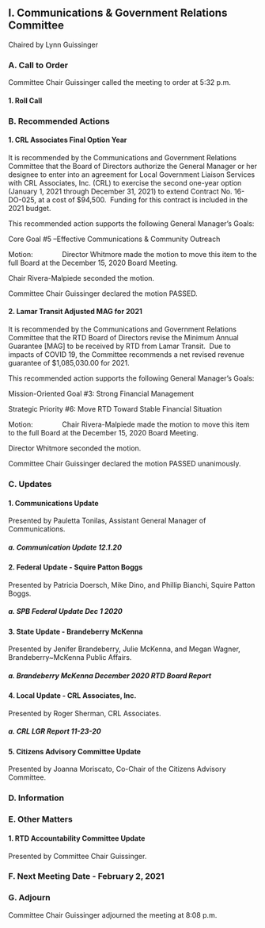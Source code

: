 ## I. Communications & Government Relations Committee

Chaired by Lynn Guissinger

### A. Call to Order

Committee Chair Guissinger called the meeting to order at 5:32 p.m.

#### 1. Roll Call

### B. Recommended Actions

#### 1. CRL Associates Final Option Year

It is recommended by the Communications and Government Relations Committee that the Board of Directors authorize the General Manager or her designee to enter into an agreement for Local Government Liaison Services with CRL Associates, Inc. (CRL) to exercise the second one-year option (January 1, 2021 through December 31, 2021) to extend Contract No. 16-DO-025, at a cost of $94,500.  Funding for this contract is included in the 2021 budget.

This recommended action supports the following General Manager’s Goals:

Core Goal #5 –Effective Communications & Community Outreach

Motion:               Director Whitmore made the motion to move this item to the full Board at the December 15, 2020 Board Meeting.

Chair Rivera-Malpiede seconded the motion.

Committee Chair Guissinger declared the motion PASSED.

#### 2. Lamar Transit Adjusted MAG for 2021

It is recommended by the Communications and Government Relations Committee that the RTD Board of Directors revise the Minimum Annual Guarantee [MAG] to be received by RTD from Lamar Transit.  Due to impacts of COVID 19, the Committee recommends a net revised revenue guarantee of $1,085,030.00 for 2021.

This recommended action supports the following General Manager’s Goals:

Mission-Oriented Goal #3: Strong Financial Management

Strategic Priority #6: Move RTD Toward Stable Financial Situation

Motion:               Chair Rivera-Malpiede made the motion to move this item to the full Board at the December 15, 2020 Board Meeting.

Director Whitmore seconded the motion.

Committee Chair Guissinger declared the motion PASSED unanimously.

### C. Updates

#### 1. Communications Update

Presented by Pauletta Tonilas, Assistant General Manager of Communications.

##### a. Communication Update 12.1.20

#### 2. Federal Update - Squire Patton Boggs

Presented by Patricia Doersch, Mike Dino, and Phillip Bianchi, Squire Patton Boggs.

##### a. SPB Federal Update Dec 1 2020

#### 3. State Update - Brandeberry McKenna

Presented by Jenifer Brandeberry, Julie McKenna, and Megan Wagner, Brandeberry~McKenna Public Affairs.

##### a. Brandeberry McKenna December 2020 RTD Board Report

#### 4. Local Update - CRL Associates, Inc.

Presented by Roger Sherman, CRL Associates.

##### a. CRL LGR Report 11-23-20

#### 5. Citizens Advisory Committee Update

Presented by Joanna Moriscato, Co-Chair of the Citizens Advisory Committee.

### D. Information

### E. Other Matters

#### 1. RTD Accountability Committee Update

Presented by Committee Chair Guissinger.

### F. Next Meeting Date - February 2, 2021

### G. Adjourn

Committee Chair Guissinger adjourned the meeting at 8:08 p.m.